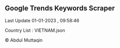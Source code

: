 

## Google Trends Keywords Scraper 
 
Last Update 01-01-2023 , 09:58:46

Country List :
VIETNAM.json



© Abdul Muttaqin 
